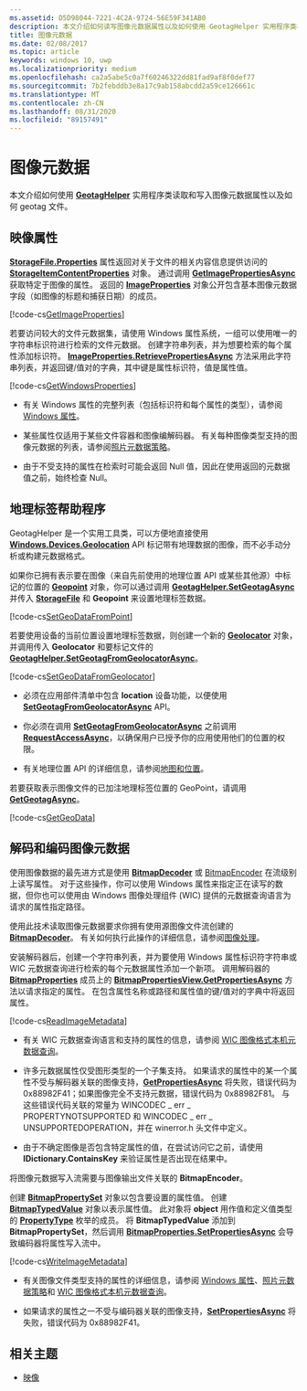 ```yaml
---
ms.assetid: D5D98044-7221-4C2A-9724-56E59F341AB0
description: 本文介绍如何读写图像元数据属性以及如何使用 GeotagHelper 实用程序类标注文件。
title: 图像元数据
ms.date: 02/08/2017
ms.topic: article
keywords: windows 10, uwp
ms.localizationpriority: medium
ms.openlocfilehash: ca2a5abe5c0a7f60246322dd81fad9af8f0def77
ms.sourcegitcommit: 7b2febddb3e8a17c9ab158abcdd2a59ce126661c
ms.translationtype: MT
ms.contentlocale: zh-CN
ms.lasthandoff: 08/31/2020
ms.locfileid: "89157491"
---
```

# <a name="image-metadata"></a>图像元数据



本文介绍如何使用 [**GeotagHelper**](/uwp/api/Windows.Storage.FileProperties.GeotagHelper) 实用程序类读取和写入图像元数据属性以及如何 geotag 文件。

## <a name="image-properties"></a>映像属性

[**StorageFile.Properties**](/uwp/api/windows.storage.storagefile.properties) 属性返回对关于文件的相关内容信息提供访问的 [**StorageItemContentProperties**](/uwp/api/Windows.Storage.FileProperties.StorageItemContentProperties) 对象。 通过调用 [**GetImagePropertiesAsync**](/uwp/api/windows.storage.fileproperties.storageitemcontentproperties.getimagepropertiesasync) 获取特定于图像的属性。 返回的 [**ImageProperties**](/uwp/api/Windows.Storage.FileProperties.ImageProperties) 对象公开包含基本图像元数据字段（如图像的标题和捕获日期）的成员。

[!code-cs[GetImageProperties](./code/ImagingWin10/cs/MainPage.xaml.cs#SnippetGetImageProperties)]

若要访问较大的文件元数据集，请使用 Windows 属性系统，一组可以使用唯一的字符串标识符进行检索的文件元数据。 创建字符串列表，并为想要检索的每个属性添加标识符。 [**ImageProperties.RetrievePropertiesAsync**](/uwp/api/windows.storage.fileproperties.imageproperties.retrievepropertiesasync) 方法采用此字符串列表，并返回键/值对的字典，其中键是属性标识符，值是属性值。

[!code-cs[GetWindowsProperties](./code/ImagingWin10/cs/MainPage.xaml.cs#SnippetGetWindowsProperties)]

-   有关 Windows 属性的完整列表（包括标识符和每个属性的类型），请参阅 [Windows 属性](/windows/desktop/properties/props)。

-   某些属性仅适用于某些文件容器和图像编解码器。 有关每种图像类型支持的图像元数据的列表，请参阅[照片元数据策略](/windows/desktop/wic/photo-metadata-policies)。

-   由于不受支持的属性在检索时可能会返回 Null 值，因此在使用返回的元数据值之前，始终检查 Null。

## <a name="geotag-helper"></a>地理标签帮助程序

GeotagHelper 是一个实用工具类，可以方便地直接使用 [**Windows.Devices.Geolocation**](/uwp/api/Windows.Devices.Geolocation) API 标记带有地理数据的图像，而不必手动分析或构建元数据格式。

如果你已拥有表示要在图像（来自先前使用的地理位置 API 或某些其他源）中标记的位置的 [**Geopoint**](/uwp/api/Windows.Devices.Geolocation.Geopoint) 对象，你可以通过调用 [**GeotagHelper.SetGeotagAsync**](/uwp/api/windows.storage.fileproperties.geotaghelper.setgeotagasync) 并传入 [**StorageFile**](/uwp/api/Windows.Storage.StorageFile) 和 **Geopoint** 来设置地理标签数据。

[!code-cs[SetGeoDataFromPoint](./code/ImagingWin10/cs/MainPage.xaml.cs#SnippetSetGeoDataFromPoint)]

若要使用设备的当前位置设置地理标签数据，则创建一个新的 [**Geolocator**](/uwp/api/Windows.Devices.Geolocation.Geolocator) 对象，并调用传入 **Geolocator** 和要标记文件的 [**GeotagHelper.SetGeotagFromGeolocatorAsync**](/uwp/api/windows.storage.fileproperties.geotaghelper.setgeotagfromgeolocatorasync)。

[!code-cs[SetGeoDataFromGeolocator](./code/ImagingWin10/cs/MainPage.xaml.cs#SnippetSetGeoDataFromGeolocator)]

-   必须在应用部件清单中包含 **location** 设备功能，以便使用 [**SetGeotagFromGeolocatorAsync**](/uwp/api/windows.storage.fileproperties.geotaghelper.setgeotagfromgeolocatorasync) API。

-   你必须在调用 [**SetGeotagFromGeolocatorAsync**](/uwp/api/windows.storage.fileproperties.geotaghelper.setgeotagfromgeolocatorasync) 之前调用 [**RequestAccessAsync**](/uwp/api/windows.devices.geolocation.geolocator.requestaccessasync)，以确保用户已授予你的应用使用他们的位置的权限。

-   有关地理位置 API 的详细信息，请参阅[地图和位置](../maps-and-location/index.md)。

若要获取表示图像文件的已加注地理标签位置的 GeoPoint，请调用 [**GetGeotagAsync**](/uwp/api/windows.storage.fileproperties.geotaghelper.getgeotagasync)。

[!code-cs[GetGeoData](./code/ImagingWin10/cs/MainPage.xaml.cs#SnippetGetGeoData)]

## <a name="decode-and-encode-image-metadata"></a>解码和编码图像元数据

使用图像数据的最先进方式是使用 [**BitmapDecoder**](/uwp/api/Windows.Graphics.Imaging.BitmapDecoder) 或 [BitmapEncoder](bitmapencoder-options-reference.md) 在流级别上读写属性。 对于这些操作，你可以使用 Windows 属性来指定正在读写的数据，但你也可以使用由 Windows 图像处理组件 (WIC) 提供的元数据查询语言为请求的属性指定路径。

使用此技术读取图像元数据要求你拥有使用源图像文件流创建的 [**BitmapDecoder**](/uwp/api/Windows.Graphics.Imaging.BitmapDecoder)。 有关如何执行此操作的详细信息，请参阅[图像处理](imaging.md)。

安装解码器后，创建一个字符串列表，并为要使用 Windows 属性标识符字符串或 WIC 元数据查询进行检索的每个元数据属性添加一个新项。 调用解码器的 [**BitmapProperties**](/uwp/api/Windows.Graphics.Imaging.BitmapProperties) 成员上的 [**BitmapPropertiesView.GetPropertiesAsync**](/uwp/api/windows.graphics.imaging.bitmappropertiesview.getpropertiesasync) 方法以请求指定的属性。 在包含属性名称或路径和属性值的键/值对的字典中将返回属性。

[!code-cs[ReadImageMetadata](./code/ImagingWin10/cs/MainPage.xaml.cs#SnippetReadImageMetadata)]

-   有关 WIC 元数据查询语言和支持的属性的信息，请参阅 [WIC 图像格式本机元数据查询](/windows/desktop/wic/-wic-native-image-format-metadata-queries)。

-   许多元数据属性仅受图形类型的一个子集支持。 如果请求的属性中的某一个属性不受与解码器关联的图像支持，[**GetPropertiesAsync**](/uwp/api/windows.graphics.imaging.bitmappropertiesview.getpropertiesasync) 将失败，错误代码为 0x88982F41；如果图像完全不支持元数据，错误代码为 0x88982F81。 与这些错误代码关联的常量为 WINCODEC \_ err \_ PROPERTYNOTSUPPORTED 和 WINCODEC \_ err \_ UNSUPPORTEDOPERATION，并在 winerror.h 头文件中定义。
-   由于不确定图像是否包含特定属性的值，在尝试访问它之前，请使用 **IDictionary.ContainsKey** 来验证属性是否出现在结果中。

将图像元数据写入流需要与图像输出文件关联的 **BitmapEncoder**。

创建 [**BitmapPropertySet**](/uwp/api/Windows.Graphics.Imaging.BitmapPropertySet) 对象以包含要设置的属性值。 创建 [**BitmapTypedValue**](/uwp/api/Windows.Graphics.Imaging.BitmapTypedValue) 对象以表示属性值。 此对象将 **object** 用作值和定义值类型的 [**PropertyType**](/uwp/api/Windows.Foundation.PropertyType) 枚举的成员。 将 **BitmapTypedValue** 添加到 **BitmapPropertySet**，然后调用 [**BitmapProperties.SetPropertiesAsync**](/uwp/api/windows.graphics.imaging.bitmapproperties.setpropertiesasync) 会导致编码器将属性写入流中。

[!code-cs[WriteImageMetadata](./code/ImagingWin10/cs/MainPage.xaml.cs#SnippetWriteImageMetadata)]

-   有关图像文件类型支持的属性的详细信息，请参阅 [Windows 属性](/windows/desktop/properties/props)、[照片元数据策略](/windows/desktop/wic/photo-metadata-policies)和 [WIC 图像格式本机元数据查询](/windows/desktop/wic/-wic-native-image-format-metadata-queries)。

-   如果请求的属性之一不受与编码器关联的图像支持，[**SetPropertiesAsync**](/uwp/api/windows.graphics.imaging.bitmapproperties.setpropertiesasync) 将失败，错误代码为 0x88982F41。

## <a name="related-topics"></a>相关主题

* [映像](imaging.md)
 

 